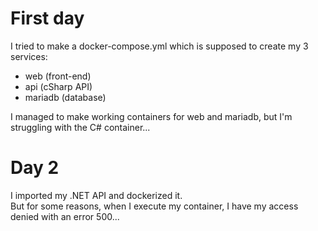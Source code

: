 # First day <br />
I tried to make a docker-compose.yml which is supposed to create my 3 services:
- web (front-end)
- api (cSharp API)
- mariadb (database)

I managed to make working containers for web and mariadb, but I'm struggling with the C# container...

# Day 2 <br />
I imported my .NET API and dockerized it. <br />
But for some reasons, when I execute my container, I have my access denied with an error 500...
